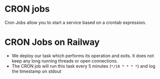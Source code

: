 # CRON jobs

Cron Jobs allow you to start a service based on a crontab expression.

# CRON Jobs on Railway

* We deploy our task which performs its operation and exits. It does not keep any long running threads or open connections.
* The CRON job will run this task every 5 minutes (`*/10 * * * *`) and log the timestamp on stdout